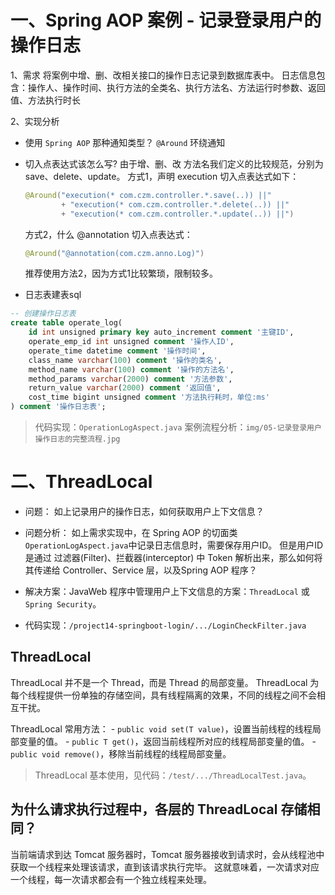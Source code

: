 # 一、Spring AOP 案例 - 记录登录用户的操作日志
1、需求
将案例中增、删、改相关接口的操作日志记录到数据库表中。
日志信息包含：操作人、操作时间、执行方法的全类名、执行方法名、方法运行时参数、返回值、方法执行时长

2、实现分析
- 使用 `Spring AOP` 那种通知类型？
    `@Around` 环绕通知

- 切入点表达式该怎么写?
     由于增、删、改 方法名我们定义的比较规范，分别为save、delete、update。
     方式1，声明 execution 切入点表达式如下：
     ```java
     @Around("execution(* com.czm.controller.*.save(..)) ||" 
             + "execution(* com.czm.controller.*.delete(..)) ||" 
             + "execution(* com.czm.controller.*.update(..)) ||")
     ```
     方式2，什么 @annotation 切入点表达式：
     
     ```java
     @Around("@annotation(com.czm.anno.Log)")
     ```
     推荐使用方法2，因为方式1比较繁琐，限制较多。

- 日志表建表sql
```sql
-- 创建操作日志表
create table operate_log(
    id int unsigned primary key auto_increment comment '主键ID',
    operate_emp_id int unsigned comment '操作人ID',
    operate_time datetime comment '操作时间',
    class_name varchar(100) comment '操作的类名',
    method_name varchar(100) comment '操作的方法名',
    method_params varchar(2000) comment '方法参数',
    return_value varchar(2000) comment '返回值',
    cost_time bigint unsigned comment '方法执行耗时，单位:ms'
) comment '操作日志表';
```

> 代码实现：`OperationLogAspect.java`
> 案例流程分析：`img/05-记录登录用户操作日志的完整流程.jpg`


# 二、ThreadLocal
- 问题：
  如上记录用户的操作日志，如何获取用户上下文信息？

- 问题分析：
  如上需求实现中，在 Spring AOP 的切面类`OperationLogAspect.java`中记录日志信息时，需要保存用户ID。
    但是用户ID是通过 过滤器(Filter)、拦截器(interceptor) 中 Token 解析出来，那么如何将其传递给 Controller、Service 层，以及Spring AOP 程序？

- 解决方案：JavaWeb 程序中管理用户上下文信息的方案：`ThreadLocal` 或 `Spring Security`。
- 代码实现：`/project14-springboot-login/.../LoginCheckFilter.java`

## ThreadLocal
ThreadLocal 并不是一个 Thread，而是 Thread 的局部变量。
ThreadLocal 为每个线程提供一份单独的存储空间，具有线程隔离的效果，不同的线程之间不会相互干扰。

ThreadLocal 常用方法：
    - `public void set(T value)`，设置当前线程的线程局部变量的值。
    - `public T get()`，返回当前线程所对应的线程局部变量的值。
    - `public void remove()`，移除当前线程的线程局部变量。

> ThreadLocal 基本使用，见代码：`/test/.../ThreadLocalTest.java`。

## 为什么请求执行过程中，各层的 ThreadLocal 存储相同？
当前端请求到达 Tomcat 服务器时，Tomcat 服务器接收到请求时，会从线程池中获取一个线程来处理该请求，直到该请求执行完毕。
这就意味着，一次请求对应一个线程，每一次请求都会有一个独立线程来处理。
